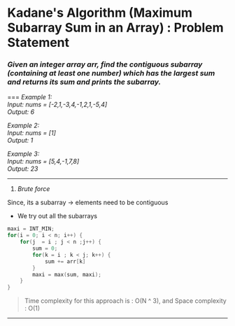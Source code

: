 # Kadane's Algorithm (Maximum Subarray Sum in an Array) : Problem Statement

### _Given an integer array arr, find the contiguous subarray (containing at least one number) which has the largest sum and returns its sum and prints the subarray._

===
_Example 1:<br>
Input: nums = [-2,1,-3,4,-1,2,1,-5,4]<br>
Output: 6_

_Example 2:<br>
Input: nums = [1]<br>
Output: 1_

_Example 3:<br>
Input: nums = [5,4,-1,7,8]<br>
Output: 23_

---

1. _Brute force_

Since, its a subarray -> elements need to be contiguous

- We try out all the subarrays

```cpp
maxi = INT_MIN;
for(i = 0; i < n; i++) {
    for(j  = i ; j < n ;j++) {
        sum = 0;
        for(k = i ; k < j; k++) {
            sum += arr[k]
        }
        maxi = max(sum, maxi);
    }
}
```

> Time complexity for this approach is : O(N ^ 3), and Space complexity : O(1)

---

